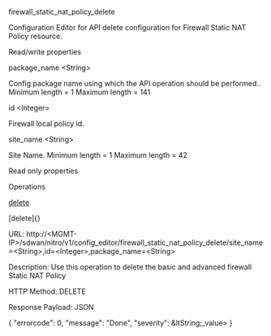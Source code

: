 firewall\_static\_nat\_policy\_delete

Configuration Editor for API delete configuration for Firewall Static NAT Policy resource.

Read/write properties

package\_name &lt;String&gt;

Config package name using which the API operation should be performed.. Minimum length = 1 Maximum length = 141

id &lt;Integer&gt;

Firewall local policy id.

site\_name &lt;String&gt;

Site Name. Minimum length = 1 Maximum length = 42

Read only properties

Operations

[delete](#delete)

[delete]{}

URL: http://&lt;MGMT-IP&gt;/sdwan/nitro/v1/config\_editor/firewall\_static\_nat\_policy\_delete/site\_name=&lt;String&gt;,id=&lt;Integer&gt;,package\_name=&lt;String&gt;

Description: Use this operation to delete the basic and advanced firewall Static NAT Policy

HTTP Method: DELETE

Response Payload: JSON

{ "errorcode": 0, "message": "Done", "severity": &ltString;\_value&gt; }
